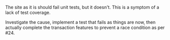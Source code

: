 The site as it is should fail unit tests, but it doesn't. This is a symptom
of a lack of test coverage.

Investigate the cause, implement a test that fails as things are now, then
actually complete the transaction features to prevent a race condition as
per #24.
